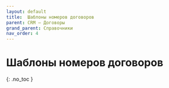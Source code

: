 ```yaml
---
layout: default
title:	Шаблоны номеров договоров
parent: CRM – Договоры
grand_parent: Справочники
nav_order: 4
---
```


# Шаблоны номеров договоров
{: .no_toc }
